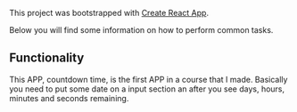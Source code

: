 This project was bootstrapped with [Create React App](https://github.com/facebookincubator/create-react-app).

Below you will find some information on how to perform common tasks.<br>

## Functionality
This APP, countdown time, is the first APP in a course that I made. Basically you need to put some date on a input section an after you see days, hours, minutes and seconds remaining.
